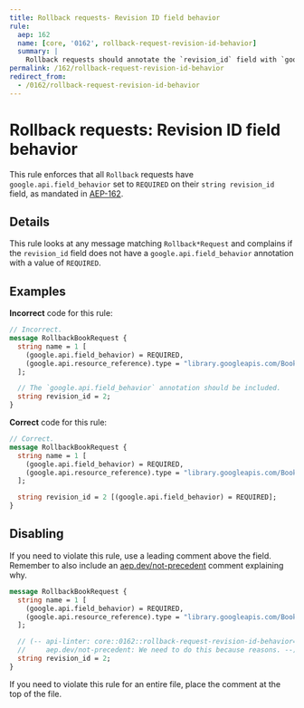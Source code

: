 ```yaml
---
title: Rollback requests- Revision ID field behavior
rule:
  aep: 162
  name: [core, '0162', rollback-request-revision-id-behavior]
  summary: |
    Rollback requests should annotate the `revision_id` field with `google.api.field_behavior`.
permalink: /162/rollback-request-revision-id-behavior
redirect_from:
  - /0162/rollback-request-revision-id-behavior
---
```


# Rollback requests: Revision ID field behavior

This rule enforces that all `Rollback` requests have
`google.api.field_behavior` set to `REQUIRED` on their `string revision_id` field, as
mandated in [AEP-162][].

## Details

This rule looks at any message matching `Rollback*Request` and complains if the
`revision_id` field does not have a `google.api.field_behavior` annotation with a
value of `REQUIRED`.

## Examples

**Incorrect** code for this rule:

```proto
// Incorrect.
message RollbackBookRequest {
  string name = 1 [
    (google.api.field_behavior) = REQUIRED,
    (google.api.resource_reference).type = "library.googleapis.com/Book"
  ];

  // The `google.api.field_behavior` annotation should be included.
  string revision_id = 2;
}
```

**Correct** code for this rule:

```proto
// Correct.
message RollbackBookRequest {
  string name = 1 [
    (google.api.field_behavior) = REQUIRED,
    (google.api.resource_reference).type = "library.googleapis.com/Book"
  ];

  string revision_id = 2 [(google.api.field_behavior) = REQUIRED];
}
```

## Disabling

If you need to violate this rule, use a leading comment above the field.
Remember to also include an [aep.dev/not-precedent][] comment explaining why.

```proto
message RollbackBookRequest {
  string name = 1 [
    (google.api.field_behavior) = REQUIRED,
    (google.api.resource_reference).type = "library.googleapis.com/Book"
  ];

  // (-- api-linter: core::0162::rollback-request-revision-id-behavior=disabled
  //     aep.dev/not-precedent: We need to do this because reasons. --)
  string revision_id = 2;
}
```

If you need to violate this rule for an entire file, place the comment at the
top of the file.

[aep-162]: https://aep.dev/162
[aep.dev/not-precedent]: https://aep.dev/not-precedent
